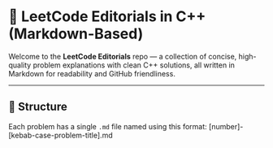 # 🧠 LeetCode Editorials in C++ (Markdown-Based)

Welcome to the **LeetCode Editorials** repo — a collection of concise, high-quality problem explanations with clean C++ solutions, all written in Markdown for readability and GitHub friendliness.

---

## 📁 Structure

Each problem has a single `.md` file named using this format:
    [number]-[kebab-case-problem-title].md
